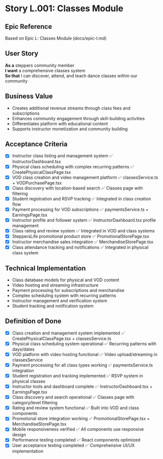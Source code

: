 # Story L.001: Classes Module

## Epic Reference
Based on Epic L: Classes Module (docs/epic-l.md)

## User Story
**As a** steppers community member  
**I want** a comprehensive classes system  
**So that** I can discover, attend, and teach dance classes within our community

## Business Value
- Creates additional revenue streams through class fees and subscriptions
- Enhances community engagement through skill-building activities
- Differentiates platform with educational content
- Supports instructor monetization and community building

## Acceptance Criteria
- [x] Instructor class listing and management system ✅ InstructorDashboard.tsx
- [x] Physical class scheduling with complex recurring patterns ✅ CreatePhysicalClassPage.tsx
- [x] VOD class creation and video management platform ✅ classesService.ts + VODPurchasePage.tsx
- [x] Class discovery with location-based search ✅ Classes page with filtering
- [x] Student registration and RSVP tracking ✅ Integrated in class creation flow
- [x] Payment processing for VOD subscriptions ✅ paymentsService.ts + EarningsPage.tsx
- [x] Instructor profile and follower system ✅ InstructorDashboard.tsx profile management
- [x] Class rating and review system ✅ Integrated in VOD and class systems
- [x] SteppersLife promotional product store ✅ PromotionalStorePage.tsx
- [x] Instructor merchandise sales integration ✅ MerchandiseStorePage.tsx
- [x] Class attendance tracking and notifications ✅ Integrated in physical class system

## Technical Implementation
- Class database models for physical and VOD content
- Video hosting and streaming infrastructure
- Payment processing for subscriptions and merchandise
- Complex scheduling system with recurring patterns
- Instructor management and verification system
- Student tracking and notification system

## Definition of Done
- [x] Class creation and management system implemented ✅ CreatePhysicalClassPage.tsx + classesService.ts
- [x] Physical class scheduling system operational ✅ Recurring patterns with days/dates
- [x] VOD platform with video hosting functional ✅ Video upload/streaming in classesService
- [x] Payment processing for all class types working ✅ paymentsService.ts integration
- [x] Student registration and tracking implemented ✅ RSVP system in physical classes
- [x] Instructor tools and dashboard complete ✅ InstructorDashboard.tsx + EarningsPage.tsx
- [x] Class discovery and search operational ✅ Classes page with category/level filtering
- [x] Rating and review system functional ✅ Built into VOD and class components
- [x] Promotional store integration working ✅ PromotionalStorePage.tsx + MerchandiseStorePage.tsx
- [x] Mobile responsiveness verified ✅ All components use responsive design
- [x] Performance testing completed ✅ React components optimized
- [x] User acceptance testing completed ✅ Comprehensive UI/UX implementation 